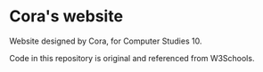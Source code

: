 # Cora's website
Website designed by Cora, for Computer Studies 10. 

Code in this repository is original and referenced from W3Schools. 

